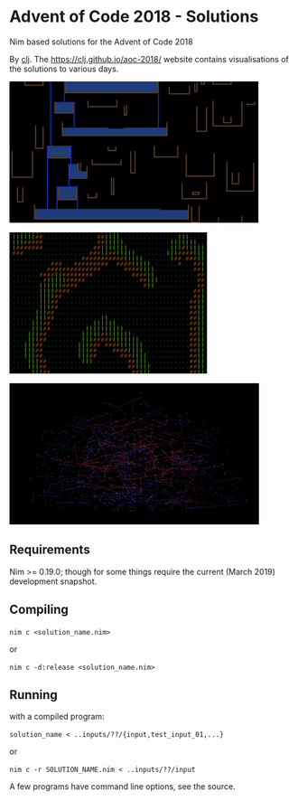 # Advent of Code 2018 - Solutions

Nim based solutions for the Advent of Code 2018

By [clj](https://github.com/clj). The https://clj.github.io/aoc-2018/ website contains
visualisations of the solutions to various days.

[![17](www/static/images/previews/17_250.png)](https://clj.github.io/aoc-2018/day/17)

[![18](www/static/images/previews/18_250.png)](https://clj.github.io/aoc-2018/day/18)

[![25](www/static/images/previews/25_250.png)](https://clj.github.io/aoc-2018/day/25)

## Requirements

Nim >= 0.19.0; though for some things require the current (March 2019) development snapshot.

## Compiling

`nim c <solution_name.nim>`

or

`nim c -d:release <solution_name.nim>`

## Running

with a compiled program:

`solution_name < ..inputs/??/{input,test_input_01,...}`

or

`nim c -r SOLUTION_NAME.nim < ..inputs/??/input`

A few programs have command line options, see the source.